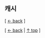 ## 캐시
[ [← back](https://github.com/cholnh/study-cs#-캐시-) ]



[ [← back](https://github.com/cholnh/study-cs#-캐시-) | [↑ top](https://github.com/cholnh/study-cs/blob/main/post/question/cache/index.md#캐시) ]